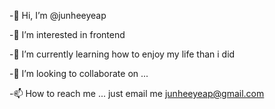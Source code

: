-👋 Hi, I’m @junheeyeap

-👀 I’m interested in frontend

-🌱 I’m currently learning how to enjoy my life than i did

-💞️ I’m looking to collaborate on ...

-📫 How to reach me ... just email me junheeyeap@gmail.com
